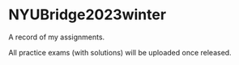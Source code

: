 # NYUBridge2023winter

A record of my assignments.

All practice exams (with solutions) will be uploaded once released.
